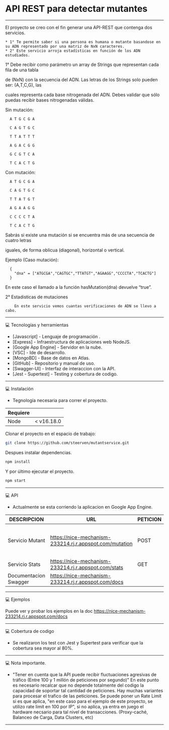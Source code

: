 # API REST para detectar mutantes #

---

El proyecto se creo con el fin generar una API-REST que contenga dos servicios.

    * 1° Te permite saber si una persona es humana o mutante basandose en su ADN representado por una matriz de NxN caracteres.
    * 2° Este servicio arroja estadísticas en función de los ADN estudiados. 
    

1° Debe recibir como parámetro un array de Strings que representan cada fila de una tabla

de (NxN) con la secuencia del ADN. Las letras de los Strings solo pueden ser: (A,T,C,G), las

cuales representa cada base nitrogenada del ADN. Debes validar que sólo puedas recibir bases nitrogenadas válidas.

 

Sin mutación:

 

      A T G C G A

      C A G T G C

      T T A T T T

      A G A C G G

      G C G T C A

      T C A C T G

 

Con mutación:

 

      A T G C G A

      C A G T G C

      T T A T G T

      A G A A G G

      C C C C T A

      T C A C T G

 

Sabrás si existe una mutación si se encuentra más de una secuencia de cuatro letras

iguales, de forma oblicua (diagonal), horizontal o vertical.

Ejemplo (Caso mutación):

      {
        "dna" = ["ATGCGA","CAGTGC","TTATGT","AGAAGG","CCCCTA","TCACTG"]
      }

 

En este caso el llamado a la función hasMutation(dna) devuelve “true”.

2° Estadisticas de mutaciones

        En este servicio vemos cuantas verificaciones de ADN se llevo a cabo.

----

💻 Tecnologías y herramientas

 * [Javascript] - Lenguaje de programación .
 * [Express] - Infraestructura de aplicaciones web NodeJS.
 * [Google App Engine] - Servidor en la nube.
 * [VSC] - Ide de desarrollo.
 * [MongoBD] - Base de datos en Atlas.
 * [GitHub] - Repositorio y manual de uso.
 * [Swagger-UI] - Interfaz de interaccion con la API.
 * [Jest - Supertest] - Testing y cobertura de codigo.

-------

💻 Instalación

- Tegnología necesaria para correr el proyecto.

| Requiere |  |
| ------ | ------ |
| Node | < v16.18.0 |

Clonar el proyecto en el espacio de trabajo:
```bash
git clone https://github.com/steerven/mutantservice.git
```

Despues instalar dependencias.
```bash
npm install
```
Y por último ejecutar el proyecto.
```bash
npm start
```


------

💻 API

- Actualmente se esta corriendo la aplicacion en Google App Engine.

| DESCRIPCION  | URL | PETICION  | HEADER  | RESPUESTA
| ------ | ------ | ------ | ------ | ------ |
| Servicio Mutant | https://nice-mechanism-233214.rj.r.appspot.com/mutation | POST | Content-Type: application/json | Devuelve 200 si es mutant o 403 si no lo es.
| Servicio Stats | https://nice-mechanism-233214.rj.r.appspot.com/stats | GET |   | JSON
| Documentacion Swagger | https://nice-mechanism-233214.rj.r.appspot.com/docs |  |   | 

------

💻 Ejemplos 

Puede ver y probar los ejemplos en la doc https://nice-mechanism-233214.rj.r.appspot.com/docs

------

💻 Cobertura de codigo

 - Se realizaron los test con Jest y Supertest para verificar que la cobertura sea mayor al 80%.

------

💻 Nota importante.

- "Tener en cuenta que la API puede recibir fluctuaciones agresivas de tráfico 
 (Entre 100 y 1 millón de peticiones por segundo)"
    En este punto es necesario recalcar que no depende totalmente del codigo la capacidad de soportar tal cantidad de peticiones.
    Hay muchas variantes para procesar el trafico de las peticiones.
    Se puede poner un Rate Limit si es que aplica, "en este caso para el ejemplo de este proyecto, se utilizo rate limit en 100 por IP", si no aplica, ya entra en juego el hardware necsario para tal nivel de transacciones.
    (Proxy-caché, Balanceo de Carga, Data Clusters, etc)
    

----
